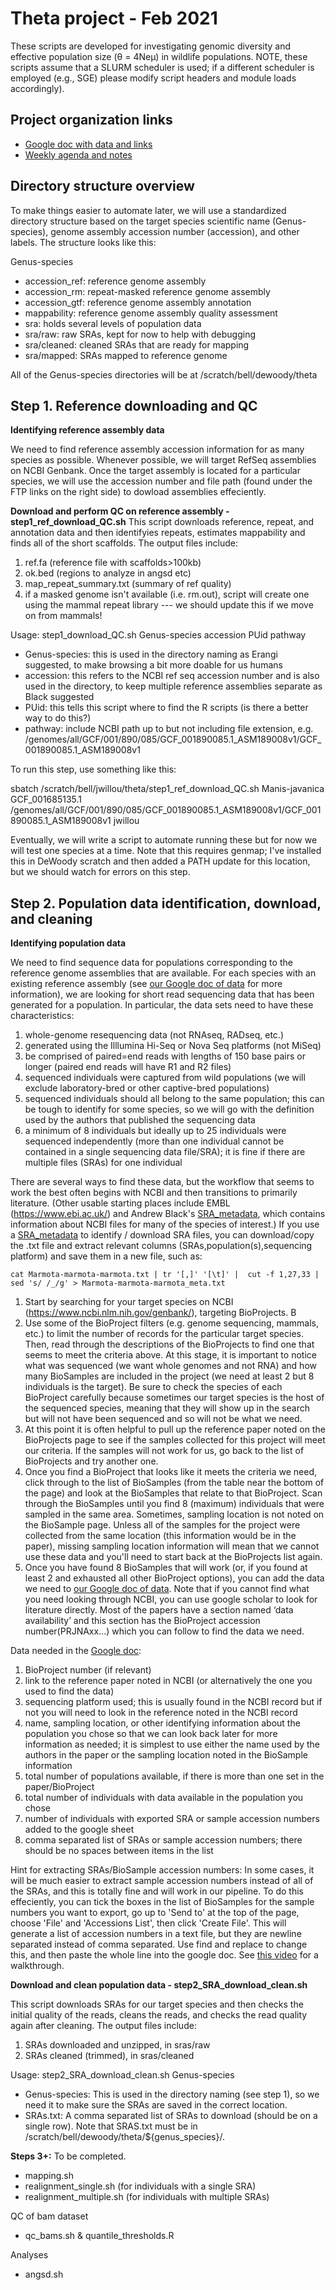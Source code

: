 # Theta project - Feb 2021

These scripts are developed for investigating genomic diversity and effective population size (θ = 4Neμ) in wildlife populations. NOTE, these scripts assume that a SLURM scheduler is used; if a different scheduler is employed (e.g., SGE) please modify script headers and module loads accordingly).

## Project organization links
- [Google doc with data and links](https://docs.google.com/spreadsheets/d/1u9Zxzcms1DdeV0k8qyJpFboO81r1Uvl8udIt8PRjUSk/edit#gid=235995469)
- [Weekly agenda and notes](https://docs.google.com/document/d/1vyvKtTTdbAaev23nXTlfw-awJjivq9ENdmS1YWzZW4I/) 

## Directory structure overview

To make things easier to automate later, we will use a standardized directory structure based on the target species scientific name (Genus-species), genome assembly accession number (accession), and other labels. The structure looks like this:

Genus-species
- accession_ref: reference genome assembly
- accession_rm: repeat-masked reference genome assembly
- accession_gtf: reference genome assembly annotation
- mappability: reference genome assembly quality assessment
- sra: holds several levels of population data
- sra/raw: raw SRAs, kept for now to help with debugging
- sra/cleaned: cleaned SRAs that are ready for mapping
- sra/mapped: SRAs mapped to reference genome

All of the Genus-species directories will be at /scratch/bell/dewoody/theta

## Step 1. Reference downloading and QC
**Identifying reference assembly data**

We need to find reference assembly accession information for as many species as possible. Whenever possible, we will target RefSeq assemblies on NCBI Genbank. Once the target assembly is located for a particular species, we will use the accession number and file path (found under the FTP links on the right side) to dowload assemblies effeciently.

**Download and perform QC on reference assembly - step1_ref_download_QC.sh**
This script downloads reference, repeat, and annotation data and then identifyies repeats, estimates mappability and finds all of the short scaffolds. The output files include: 	
1. ref.fa (reference file with scaffolds>100kb)							
2. ok.bed (regions to analyze in angsd etc)		
3. map_repeat_summary.txt (summary of ref quality)							
4. if a masked genome isn't available (i.e. rm.out), script will create one using the mammal repeat library --- we should update this if we move on from mammals!

Usage: step1_download_QC.sh Genus-species accession PUid pathway
- Genus-species: this is used in the directory naming as Erangi suggested, to make browsing  a bit more doable for us humans
- accession: this refers to the NCBI ref seq accession number and is also used in the directory, to keep multiple reference assemblies separate as Black suggested
- PUid: this tells this script where to find the R scripts (is there a better way to do this?)
- pathway: include NCBI path up to but not including file extension, e.g. /genomes/all/GCF/001/890/085/GCF_001890085.1_ASM189008v1/GCF_001890085.1_ASM189008v1

To run this step, use something like this:

sbatch /scratch/bell/jwillou/theta/step1_ref_download_QC.sh Manis-javanica GCF_001685135.1 /genomes/all/GCF/001/890/085/GCF_001890085.1_ASM189008v1/GCF_001890085.1_ASM189008v1 jwillou

Eventually, we will write a script to automate running these but for now we will test one species at a time. Note that this requires genmap; I've installed this in DeWoody scratch and then added a PATH update for this location, but we should watch for errors on this step.


## Step 2. Population data identification, download, and cleaning
**Identifying population data**

We need to find sequence data for populations corresponding to the reference genome assemblies that are available. For each species with an existing reference assembly (see [our Google doc of data](https://docs.google.com/spreadsheets/d/1u9Zxzcms1DdeV0k8qyJpFboO81r1Uvl8udIt8PRjUSk/edit#gid=235995469) for more information), we are looking for short read sequencing data that has been generated for a population. In particular, the data sets need to have these characteristics:

1. whole-genome resequencing data (not RNAseq, RADseq, etc.)
2. generated using the Illlumina Hi-Seq or Nova Seq platforms (not MiSeq) 
3. be comprised of paired=end reads with lengths of 150 base pairs or longer (paired end reads will  have R1 and R2 files)
4. sequenced individuals were captured from wild populations (we will exclude laboratory-bred or other captive-bred populations)
5. sequenced individuals should all belong to the same population; this can be tough to identify for some species, so we will go with the definition used by the authors that published the sequencing data
6. a minimum of 8 individuals but ideally up to 25 individuals were sequenced independently (more than one individual cannot be contained in a single sequencing data file/SRA); it is fine if there are  multiple files (SRAs) for one individual

There are several ways to find these data, but the workflow that seems to work the best often begins with NCBI and then transitions to primarily literature. (Other usable starting places include  EMBL (https://www.ebi.ac.uk/) and Andrew Black's [SRA_metadata](./SRA_metadata/), which contains information about NCBI files for many of the species of interest.)
If you use a [SRA_metadata](./SRA_metadata/) to identify / download SRA files, you can download/copy the .txt file and extract relevant columns (SRAs,population(s),sequencing platform) and save them in a new file, such as:

```
cat Marmota-marmota-marmota.txt | tr '[,]' '[\t]' |  cut -f 1,27,33 | sed 's/ /_/g' > Marmota-marmota-marmota_meta.txt
```
1. Start by searching for your target species on NCBI (https://www.ncbi.nlm.nih.gov/genbank/), targeting BioProjects. B
2. Use some of the BioProject filters (e.g. genome sequencing, mammals, etc.) to limit the number of records for the particular target species. Then, read through the descriptions of the BioProjects to find one that seems to meet the criteria above. At this stage, it is important to notice what was sequenced (we want whole genomes and not RNA) and how many BioSamples are included in the project (we need at least 2 but 8 individuals is the target). Be sure to check the species of each BioProject carefully because sometimes our target species is the host of the sequenced species, meaning that they will show up in the search but will not have been sequenced and so will not be what we need. 
3. At this point it is often helpful to pull up the reference paper noted on the BioProjects page to see if the samples collected for this project will meet our criteria. If the samples will not work for us, go back to the list of BioProjects and try another one. 
4. Once you find a BioProject that looks like it meets the criteria we need, click through to the list of BioSamples (from the table near the bottom of the page) and look at the BioSamples that relate to that BioProject. Scan through the BioSamples until you find 8 (maximum) individuals that were sampled in the same area. Sometimes, sampling location is not noted on the BioSample page. Unless all of the samples for the project were collected from the same location (this information would be in the paper), missing sampling location information will mean that we cannot use these data and you'll need to start back at the BioProjects list again.
5. Once you have found 8 BioSamples that will work (or, if you found at least 2 and exhausted all other BioProject options), you can add the data we need to [our Google doc of data](https://docs.google.com/spreadsheets/d/1u9Zxzcms1DdeV0k8qyJpFboO81r1Uvl8udIt8PRjUSk/edit#gid=235995469). Note that if you cannot find what you need looking through NCBI, you can use google scholar to look for literature directly. Most of the papers have a section named ‘data availability’ and this section has the BioProject accession number(PRJNAxx…) which you can follow to find the data we need. 

Data needed in the [Google doc](https://docs.google.com/spreadsheets/d/1u9Zxzcms1DdeV0k8qyJpFboO81r1Uvl8udIt8PRjUSk/edit#gid=235995469): 

1. BioProject number (if relevant)
2. link to the reference paper noted in NCBI (or alternatively the one you used to find the data)
3. sequencing platform used; this is usually found in the NCBI record but if not you will need to look in the reference noted in the NCBI record
5. name, sampling location, or other identifying information about the population you chose so that we can look back later for more information as needed; it is simplest to use either the name used by the authors in the paper or the sampling location noted in the BioSample information
6. total number of populations available, if there is more than one set in the paper/BioProject
7. total number of individuals with data available in the population you chose
8. number of individuals with exported SRA or sample accession numbers added to the google sheet
9. comma separated list of SRAs or sample accession numbers; there should be no spaces between items in the list

Hint for extracting SRAs/BioSample accession numbers: In some cases, it will be much easier to extract sample accession numbers instead of all of the SRAs, and this is totally fine and will work in our pipeline. To do this effeciently, you can tick the boxes in the list of BioSamples for the sample numbers you want to export, go up to 'Send to' at the top of the page, choose 'File' and 'Accessions List', then click 'Create File'. This will generate a list of accession numbers in a text file, but they are newline separated instead of comma separated. Use find and replace to change this, and then paste the whole line into the google doc. See [this video](https://github.com/AnnaBrunicheOlsen/theta/blob/master/help/export%20sample%20numbers.mov) for a walkthrough.

**Download and clean population data - step2_SRA_download_clean.sh**

This script downloads SRAs for our target species and then checks the initial quality of the reads, cleans the reads, and checks the read quality again after cleaning. The output files include:
1. SRAs downloaded and unzipped, in sras/raw
2. SRAs cleaned (trimmed), in sras/cleaned

Usage: step2_SRA_download_clean.sh Genus-species 
- Genus-species: This is used in the directory naming (see step 1), so we need it to make sure the SRAs are saved in the correct location.
- SRAs.txt: A comma separated list of SRAs to download (should be on a single row). Note that SRAS.txt must be in /scratch/bell/dewoody/theta/${genus_species}/.


**Steps 3+:** To be completed.
- mapping.sh
- realignment_single.sh (for individuals with a single SRA)
- realignment_multiple.sh (for individuals with multiple SRAs)

QC of bam dataset
- qc_bams.sh & quantile_thresholds.R

Analyses
- angsd.sh

